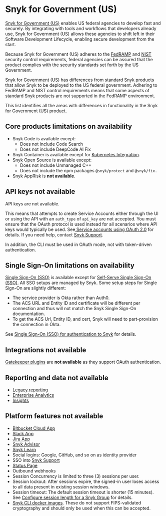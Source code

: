 # Snyk for Government (US)

[Snyk for Government (US)](https://snyk.io/government-security-solution/) enables US federal agencies to develop fast and securely. By integrating with tools and workflows that developers already use, Snyk for Government (US) allows these agencies to shift left in their Software Development Lifecycle, enabling secure development from the start.&#x20;

Because Snyk for Government (US) adheres to the [FedRAMP](https://www.fedramp.gov/) and [NIST](https://www.nist.gov/) security control requirements, federal agencies can be assured that the product complies with the security standards set forth by the US Government.

Snyk for Government (US) has differences from standard Snyk products that allow Snyk to be deployed to the US federal government. Adhering to FedRAMP and NIST control requirements means that some aspects of standard Snyk products are not supported in the FedRAMP environment.

This list identifies all the areas with differences in functionality in the Snyk for Government (US) product.&#x20;

## Core products limitations on availability

* Snyk Code is available except:
  * Does not include Code Search
  * Does not include DeepCode AI Fix
* Snyk Container is available except for [Kubernetes Integration](https://docs.snyk.io/scan-applications/snyk-container/kubernetes-integration/kubernetes-integration-overview).
* Snyk Open Source is available except:
  * Does not include Unmanaged C++
  * Does not include the npm packages `@snyk/protect` and `@snyk/fix.`
* Snyk AppRisk is **not available**.

## API keys not available

API keys are not available.

This means that attempts to create Service Accounts either through the UI or using the API with an `auth_type` of `api_key` are not accepted. You must ensure that the OAuth protocol is used instead for all scenarios where API keys would typically be used. See[ Service accounts using OAuth 2.0](https://docs.snyk.io/enterprise-configuration/service-accounts/service-accounts-using-oauth-2.0) for details. If you need help, contact [Snyk Support](https://support.snyk.io/hc/en-us).

In addition, the CLI must be used in OAuth mode, not with token-driven authentication.

## Single Sign-On limitations on availability&#x20;

[Single Sign-On (SSO)](../enterprise-configuration/single-sign-on-sso-for-authentication-to-snyk/) is available except for [Self-Serve Single Sign-On (SSO)](../enterprise-configuration/single-sign-on-sso-for-authentication-to-snyk/configure-self-serve-single-sign-on-sso/). All SSO setups are managed by Snyk. Some setup steps for Single Sign-On are slightly different:

* The service provider is Okta rather than Auth0.
* The ACS URL and Entity ID and certificate will be different per connection and thus will not match the Snyk Single Sign-On documentation.
* To get the ACS Url, Entity ID, and cert, Snyk will need to part-provision the connection in Okta.

See [Single Sign-On (SSO) for authentication to Snyk](../enterprise-configuration/single-sign-on-sso-for-authentication-to-snyk/) for details.

## Integrations not available

[Gatekeeper plugins](../integrate-with-snyk/gatekeeper-plugins/) are **not available** as they support OAuth authentication.

## Reporting and data not available

* [Legacy reporting](../manage-issues/reporting/legacy-reports/)
* [Enterprise Analytics](../manage-risk/enterprise-analytics/enterprise-analytics.md)
* [Insights](../manage-risk/prioritize-issues-for-fixing/using-the-issues-ui-with-snyk-apprisk/)

## Platform features not available

* [Bitbucket Cloud App](../scm-ide-and-ci-cd-workflow-and-integrations/git-repositories-scms-integrations-with-snyk/snyk-bitbucket-cloud-app-integration.md)
* [Slack App](../integrate-with-snyk/jira-and-slack-integrations/slack-app.md)
* [Jira App](../integrate-with-snyk/jira-and-slack-integrations/snyk-security-in-jira-cloud-integration.md)
* [Snyk Advisor](https://snyk.io/advisor/)
* [Snyk Learn](https://learn.snyk.io/?)
* Social logins: Google, GitHub, and so on as identity provider
* SSO into [Snyk Support](https://support.snyk.io/hc/en-us)
* [Status Page](https://status.snyk.io)
* Outbound webhooks
* Session Concurrency is limited to three (3) sessions per user.
* Session lockout: After sessions expire, the signed-in user loses access to all data present in existing session windows.
* Session timeout: The default session timeout is shorter (15 minutes). See [Configure session length for a Snyk Group](../snyk-admin/groups-and-organizations/groups/configure-session-length-for-a-snyk-group.md) for details.&#x20;
* [Snyk CLI docker images](../snyk-cli/install-or-update-the-snyk-cli/#snyk-cli-in-a-docker-image). These do not support FIPS-validated cryptography and should only be used when this can be accepted.
